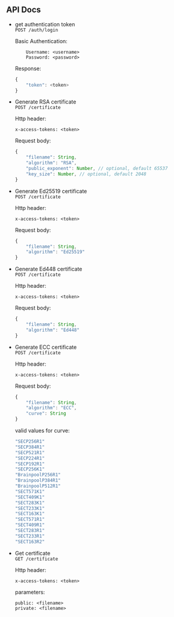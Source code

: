 ## API Docs

- get authentication token  
`POST /auth/login`

    Basic Authentication:
    ```http
        Username: <username>
        Password: <password>
    ```

    Response:
    ```js
    {
        "token": <token>
    }
    ```

- Generate RSA certificate  
`POST /certificate`

    Http header:
    ```http
    x-access-tokens: <token>
    ```

    Request body:
    ```js
    {
        "filename": String,
        "algorithm": "RSA",
        "public_exponent": Number, // optional, default 65537
        "key_size": Number, // optional, default 2048
    }
    ```

- Generate Ed25519 certificate  
`POST /certificate`

    Http header:
    ```http
    x-access-tokens: <token>
    ```

    Request body:
    ```js
    {
        "filename": String,
        "algorithm": "Ed25519"
    }
    ```

- Generate Ed448 certificate  
`POST /certificate`

    Http header:
    ```http
    x-access-tokens: <token>
    ```

    Request body:
    ```js
    {
        "filename": String,
        "algorithm": "Ed448"
    }
    ```

- Generate ECC certificate  
`POST /certificate`

    Http header:
    ```http
    x-access-tokens: <token>
    ```

    Request body:
    ```js
    {
        "filename": String,
        "algorithm": "ECC",
        "curve": String
    }
    ```

    valid values for curve: 
    ```js
    "SECP256R1"
    "SECP384R1"
    "SECP521R1"
    "SECP224R1"
    "SECP192R1"
    "SECP256K1"
    "BrainpoolP256R1"
    "BrainpoolP384R1"
    "BrainpoolP512R1"
    "SECT571K1"
    "SECT409K1"
    "SECT283K1"
    "SECT233K1"
    "SECT163K1"
    "SECT571R1"
    "SECT409R1"
    "SECT283R1"
    "SECT233R1"
    "SECT163R2"
    ```

- Get certificate  
`GET /certificate`

    Http header:
    ```http
    x-access-tokens: <token>
    ```

    parameters:
    ```http
    public: <filename>
    private: <filename>
    ````